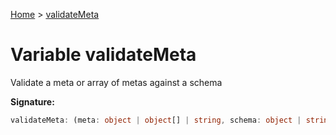 [Home](../index.md) &gt; [validateMeta](./validatemeta.md)

# Variable validateMeta

Validate a meta or array of metas against a schema

<b>Signature:</b>

```typescript
validateMeta: (meta: object | object[] | string, schema: object | string) => boolean
```

